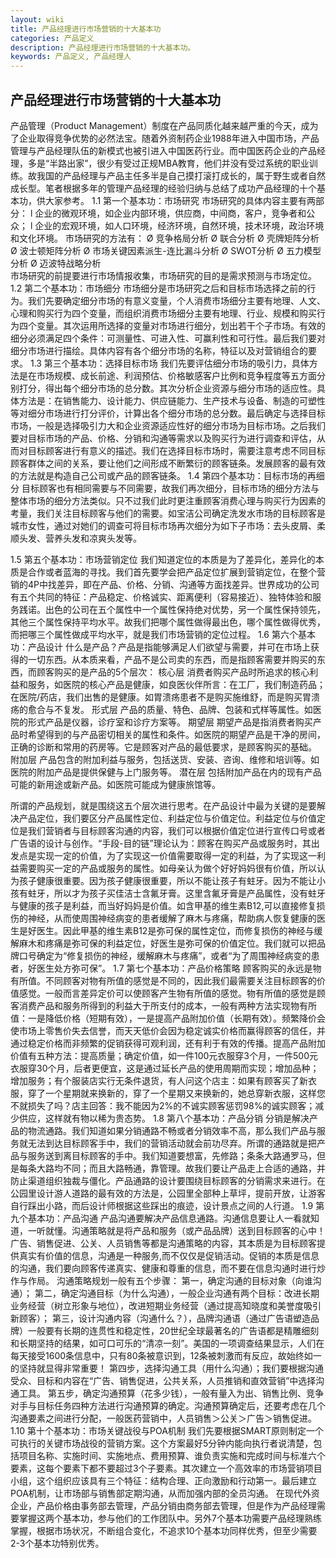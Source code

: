 ```yaml
---
layout: wiki
title: 产品经理进行市场营销的十大基本功
categories: 产品定义
description: 产品经理进行市场营销的十大基本功。
keywords: 产品定义, 产品经理人
---
```


## 产品经理进行市场营销的十大基本功  
产品管理（Product Management）制度在产品同质化越来越严重的今天，成为了企业取得竞争优势的必然法宝。随着外资制药企业1988年进入中国市场，产品管理与产品经理队伍的新模式也被引进入中国医药行业。而中国医药企业的产品经理，多是“半路出家”，很少有受过正规MBA教育，他们并没有受过系统的职业训练。故我国的产品经理与产品主任多半是自己摸打滚打成长的，属于野生或者自然成长型。笔者根据多年的管理产品经理的经验归纳与总结了成功产品经理的十个基本功，供大家参考。 
1.1 第一个基本功：市场研究 市场研究的具体内容主要有两部分： l 企业的微观环境，如企业内部环境，供应商，中间商，客户，竞争者和公众； l 企业的宏观环境，如人口环境，经济环境，自然环境，技术环境，政治环境和文化环境。 市场研究的方法有：
Ø 竞争格局分析 
Ø 联合分析
Ø 壳牌矩阵分析 
Ø 波士顿矩阵分析 
Ø 市场关键因素派生-连比漏斗分析 
Ø SWOT分析 
Ø 五力模型分析 
Ø 迈波特战略分析   
市场研究的前提要进行市场情报收集，市场研究的目的是需求预测与市场定位。 
1.2 第二个基本功：市场细分 市场细分是市场研究之后和目标市场选择之前的行为。我们先要确定细分市场的有意义变量，个人消费市场细分主要有地理、人文、心理和购买行为四个变量，而组织消费市场细分主要有地理、行业、规模和购买行为四个变量。其次运用所选择的变量对市场进行细分，划出若干个子市场。有效的细分必须满足四个条件：可测量性、可进入性、可赢利性和可行性。最后我们要对细分市场进行描绘。具体内容有各个细分市场的名称，特征以及对营销组合的要求。 
1.3 第三个基本功：选择目标市场 我们先要评估细分市场的吸引力，具体方法是在市场规模、成长前途、利润预估、价格敏感客户比例和竞争程度等五方面分别打分，得出每个细分市场的总分数。其次分析企业资源与细分市场的适应性。具体方法是：在销售能力、设计能力、供应链能力、生产技术与设备、制造的可塑性等对细分市场进行打分评价，计算出各个细分市场的总分数。最后确定与选择目标市场，一般是选择吸引力大和企业资源适应性好的细分市场为目标市场。之后我们要对目标市场的产品、价格、分销和沟通等需求以及购买行为进行调查和评估，从而对目标顾客进行有意义的描述。我们在选择目标市场时，需要注意考虑不同目标顾客群体之间的关系，要让他们之间形成不断繁衍的顾客链条。发展顾客的最有效的方法就是构造自己公司或产品的顾客链条。 
1.4 第四个基本功：目标市场的再细分 目标顾客也有相同需要与不同需要，故我们再次细分，目标市场的细分方法与整体市场的细分方法类似。只不过我们此时更注重顾客消费心理与购买行为因素的考量，我们关注目标顾客与他们的需要。如宝洁公司确定洗发水市场的目标顾客是城市女性，通过对她们的调查可将目标市场再次细分为如下子市场：去头皮屑、柔顺头发、营养头发和凉爽头发等。 

1.5 第五个基本功：市场营销定位 我们知道定位的本质是为了差异化，差异化的本质是合作或者蓝海的寻找。我们首先要学会把产品定位扩展到营销定位，在整个营销的4P中找差异，即在产品、价格、分销、沟通等方面找差异。世界成功的公司有五个共同的特征：产品稳定、价格诚实、距离便利（容易接近）、独特体验和服务践诺。出色的公司在五个属性中一个属性保持绝对优势，另一个属性保持领先，其他三个属性保持平均水平。故我们把哪个属性做得最出色，哪个属性做得优秀，而把哪三个属性做成平均水平，就是我们市场营销的定位过程。 
1.6 第六个基本功：产品设计 什么是产品？产品是指能够满足人们欲望与需要，并可在市场上获得的一切东西。从本质来看，产品不是公司卖的东西，而是指顾客需要并购买的东西，而顾客购买的是产品的5个层次： 
核心层 
消费者购买产品时所追求的核心利益和服务，如医院的核心产品是健康，如良医伙伴所言：在工厂，我们制造药品；在医院/药店，我们出售的是健康。如胃溃疡患者不是购买施维舒，而是购买胃溃疡的愈合与不复发。 
形式层 
产品的质量、特色、品牌、包装和式样等属性。如医院的形式产品是仪器，诊疗室和诊疗方案等。 
期望层 
期望产品是指消费者购买产品时希望得到的与产品密切相关的属性和条件。如医院的期望产品是干净的房间，正确的诊断和常用的药房等。它是顾客对产品的最低要求，是顾客购买的基础。 
附加层 
产品包含的附加利益与服务，包括送货、安装、咨询、维修和培训等。如医院的附加产品是提供保健与上门服务等。 
潜在层 
包括附加产品在内的现有产品可能的新用途或新产品。如医院可能成为健康旅馆等。 

所谓的产品规划，就是围绕这五个层次进行思考。在产品设计中最为关键的是要解决产品定位，我们要区分产品属性定位、利益定位与价值定位。利益定位与价值定位是我们营销者与目标顾客沟通的内容，我们可以根据价值定位进行宣传口号或者广告语的设计与创作。“手段-目的链”理论认为：顾客在购买产品或服务时，其出发点是实现一定的价值，为了实现这一价值需要取得一定的利益，为了实现这一利益需要购买一定的产品或服务的属性。如母亲认为做个好好妈妈很有价值，所以认为孩子健康很重要。因为孩子健康很重要，所以不能让孩子有蛀牙。因为不能让小孩有蛀牙，所以才为孩子买佳洁士含氟牙膏。这里含氟牙膏是产品属性，没有蛀牙与健康的孩子是利益，而当好妈妈是价值。如含甲基的维生素B12,可以直接修复损伤的神经，从而使周围神经病变的患者缓解了麻木与疼痛，帮助病人恢复健康的医生是好医生。因此甲基的维生素B12是弥可保的属性定位，而修复损伤的神经与缓解麻木和疼痛是弥可保的利益定位，好医生是弥可保的价值定位。我们就可以把品牌口号确定为“修复损伤的神经，缓解麻木与疼痛”，或者“为了周围神经病变的患者，好医生处方弥可保”。 
1.7 第七个基本功：产品价格策略 顾客购买的永远是物有所值。不同顾客对物有所值的感觉是不同的，因此我们最需要关注目标顾客的价值感觉。一般而言差异定价可以使顾客产生物有所值的感觉。物有所值的感觉是顾客消费产品和服务所得到的利益大于所支付的成本，一般有两种方法实现物有所值：一是降低价格（短期有效），一是提高产品附加价值（长期有效）。频繁降价会使市场上零售价失去信誉，而天天低价会因为稳定诚实价格而赢得顾客的信任，并通过稳定价格而非频繁的促销获得可观利润，还有利于有效的传播。提高产品附加价值有五种方法：提高质量；确定价值，如一件100元衣服穿3个月，一件500元衣服穿30个月，后者更便宜，这是通过延长产品的使用周期而实现；增加品种；增加服务；有个服装店实行无条件退货，有人问这个店主：如果有顾客买了新衣服，穿了一个星期就来换新的，穿了一个星期又来换新的，她总穿新衣服，这样您不就损失了吗？店主回答：我不能因为2%的不诚实顾客惩罚98%的诚实顾客；减少供应，这样就有物以稀为贵态势。 
1.8 第八个基本功：产品分销 分销是解决产品的物流通路。我们知道如果分销通路不畅或者分销效率不高，那么我们产品与服务就无法到达目标顾客手中，我们的营销活动就会前功尽弃。所谓的通路就是把产品与服务送到离目标顾客的手中。我们知道要想富，先修路；条条大路通罗马，但是每条大路均不同；而且大路畅通，靠管理。故我们要让产品走上合适的通路，并防止渠道组织独裁与僵化。产品通路的设计要围绕目标顾客的分销需求来进行。在公园里设计游人道路的最有效的方法是，公园里全部种上草坪，提前开放，让游客自行踩出小路，而后设计师根据这些踩出的痕迹，设计景点之间的人行道。 
1.9 第九个基本功：产品沟通 产品沟通要解决产品信息通路。沟通信息要让人一看就知道，一听就懂。沟通策略就是将产品和服务（或产品品牌）送到目标顾客的心中！广告、销售促进、公关、人员销售等都是沟通策略的内容，其本质是为目标顾客提供真实有价值的信息，沟通是一种服务,而不仅仅是促销活动。促销的本质是信息的沟通，我们要向顾客传递真实、健康和尊重的信息，而不要在信息沟通时进行炒作与作局。 沟通策略规划一般有五个步骤： 
第一，确定沟通的目标对象（向谁沟通）； 
第二，确定沟通目标（为什么沟通），一般企业沟通有两个目标：改进长期业务经营（树立形象与地位），改进短期业务经营（通过提高知晓度和美誉度吸引新顾客）； 
第三，设计沟通内容（沟通什么？），品牌沟通语（通过广告语塑造品牌）一般要有长期的连贯性和稳定性，20世纪全球最著名的广告语都是精雕细刻和长期坚持的结果，如可口可乐的“清凉一刻”。美国的一项调查结果显示，人们在每天接受1600条信息中，只有80条被意识到，12条被刺激而有反应，故始终如一的坚持就显得非常重要！ 
第四步，选择沟通工具（用什么沟通）；我们要根据沟通受众、目标和内容在“广告、销售促进，公共关系，人员推销和直效营销”中选择沟通工具。 
第五步，确定沟通预算（花多少钱），一般有量入为出、销售比例、竞争对手与目标任务四种方法进行沟通预算的确定。沟通预算确定后，还要考虑在几个沟通要素之间进行分配，一般医药营销中，人员销售＞公关＞广告＞销售促进。 
1.10 第十个基本功：市场关键战役与POA机制 我们先要根据SMART原则制定一个可执行的关键市场战役的营销方案。这个方案最好5分钟内能向执行者说清楚，包括项目名称、实施时间、实施地点、费用预算、谁负责实施和完成时间与标准六个要素，这每个要素下都不要超过3个子要素。其次建立一个高效率的市场营销项目小组，这个组织应该具有三个特征：结构合理、正向激励和行动第一。最后建立POA机制，让市场部与销售部定期沟通，从而加强内部的全员沟通。 
在现代外资企业，产品价格由事务部去管理，产品分销由商务部去管理，但是作为产品经理需要掌握这两个基本功，参与他们的工作团队中。另外7个基本功需要产品经理熟练掌握，根据市场状况，不断组合变化，不追求10个基本功同样优秀，但至少需要2-3个基本功特别优秀。